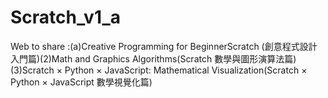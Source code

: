 # Scratch_v1_a
Web to share :(a)Creative Programming for BeginnerScratch (創意程式設計入門篇)(2)Math and Graphics Algorithms(Scratch 數學與圖形演算法篇)(3)Scratch × Python × JavaScript: Mathematical Visualization(Scratch × Python × JavaScript 數學視覺化篇)
